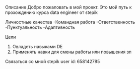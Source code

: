 Описание
Добро пожаловать в мой проект. Это мой путь к прохождению курса data engineer от stepik

Личностные качества
-Командная работа 
-Ответственность
-Пунктуальность
-Адаптивность

Цели
1. Овладеть навыками DE
2. Применять навки для смены работы или повышения зп

Связаться со мной
stepik user id: 658142785
